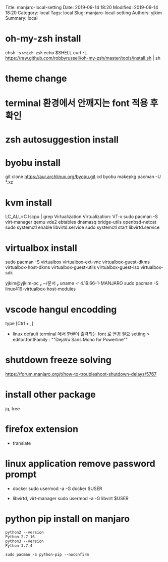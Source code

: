Title: manjaro-local-setting
Date: 2019-09-14 18:20
Modified: 2019-09-14 18:20
Category: local
Tags: local
Slug: manjaro-local-setting
Authors: yjkim 
Summary: local

# oh-my-zsh install 

chsh -s `which zsh`
echo $SHELL 
curl -L https://raw.github.com/robbyrussell/oh-my-zsh/master/tools/install.sh | sh

# theme change 
# terminal 환경에서  안깨지는 font 적용 후 확인  

# zsh autosuggestion install 


# byobu install 
 
git clone https://aur.archlinux.org/byobu.git
cd byobu
makepkg
pacman -U *.xz

# kvm install

LC_ALL=C lscpu | grep Virtualization
Virtualization: VT-x
sudo pacman -S virt-manager qemu vde2 ebtables dnsmasq bridge-utils openbsd-netcat
sudo systemctl enable libvirtd.service
sudo systemctl start libvirtd.service
 
# virtualbox install 

sudo pacman -S virtualbox virtualbox-ext-vnc virtualbox-guest-dkms virtualbox-host-dkms virtualbox-guest-utils virtualbox-guest-iso virtualbox-sdk 

yjkim@yjkim-pc  ~/문서  uname -r
4.19.66-1-MANJARO
sudo pacman -S linux419-virtualbox-host-modules

# vscode hangul encodding 

type [Ctrl + ,]
* linux default terminal 에서 한글이 출력되는 font 로 변경 필요 
setting > editor.fontFamily : ""DejaVu Sans Mono for Powerline""



# shutdown freeze solving

https://forum.manjaro.org/t/how-to-troubleshoot-shutdown-delays/5767

# install other package 

jq, tree

# firefox extension 

* translate

# linux application remove password prompt 

* docker 
sudo usermod -a -G docker $USER

* libvirtd, virt-manager 
sudo usermod -a -G libvirt $USER


# python pip install on manjaro 

```
python2 --version
Python 2.7.16
python3 --version
Python 3.7.4

sudo pacman -S python-pip --noconfirm

```
